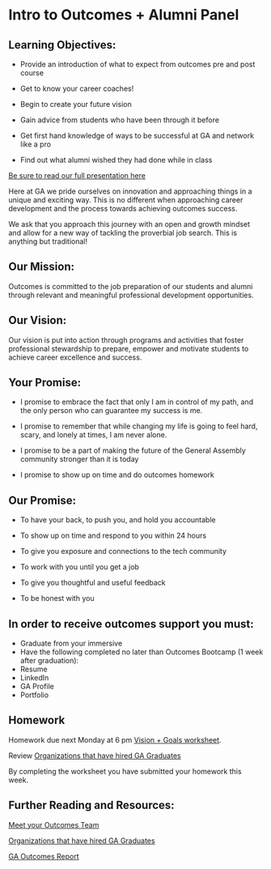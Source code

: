 # Intro to Outcomes + Alumni Panel 

## Learning Objectives:

* Provide an introduction of what to expect from outcomes pre and post course

* Get to know your career coaches! 

* Begin to create your future vision 

* Gain advice from students who have been through it before

* Get first hand knowledge of ways to be successful at GA and network like a pro

* Find out what alumni wished they had done while in class

[Be sure to read our full presentation here](https://drive.google.com/open?id=0B4Db6Ll5urG2ajl4OXVuZmRXTEE) 

Here at GA we pride ourselves on innovation and approaching things in a unique and exciting way. This is no different when approaching career development and the process towards achieving outcomes success. 

We ask that you approach this journey with an open and growth mindset and allow for a new way of tackling the proverbial job search. This is anything but traditional!


## Our Mission:

Outcomes is committed to the job preparation of our students and alumni through relevant and meaningful professional development opportunities.

## Our Vision:

Our vision is put into action through programs and activities that foster professional stewardship to prepare, empower and motivate students to achieve career excellence and success.

## Your Promise: 
* I promise to embrace the fact that only I am in control of my path, and the only person who can guarantee my success is me.

* I promise to remember that while changing my life is going to feel hard, scary, and lonely at times, I am never alone.

* I promise to be a part of making the future of the General Assembly community stronger than it is today

* I promise to show up on time and do outcomes homework

## Our Promise: 
* To have your back, to push you, and hold you accountable

* To show up on time and respond to you within 24 hours

* To give you exposure and connections to the tech community

* To work with you until you get a job

* To give you thoughtful and useful feedback

* To be honest with you 

## In order to receive outcomes support you must: 
* Graduate from your immersive 
* Have the following completed no later than Outcomes Bootcamp (1 week after graduation): 
* Resume 
* LinkedIn 
* GA Profile 
* Portfolio

## Homework
Homework due next Monday at 6 pm [Vision + Goals worksheet](https://docs.google.com/forms/d/e/1FAIpQLSdMjwRUlhr4UXynJrsuXTSak-u2SfxCBpSfIrpNcsT24KEeDA/viewform). 

Review [Organizations that have hired GA Graduates](https://docs.google.com/spreadsheets/d/1LlQlDoVDDDuTvrg2poqFX-2X7zEilUhJy04DuytWwL4/edit#gid=357230139) 

By completing the worksheet you have submitted your homework this week.

## Further Reading and Resources: 
[Meet your Outcomes Team](/outcomes-intro.md) 

[Organizations that have hired GA Graduates](https://docs.google.com/spreadsheets/d/1LlQlDoVDDDuTvrg2poqFX-2X7zEilUhJy04DuytWwL4/edit#gid=357230139) 

[GA Outcomes Report](https://generalassemb.ly/blog/general-assemblys-first-student-outcomes-report/)


